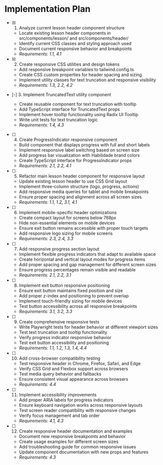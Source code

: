 # Implementation Plan

- [x] 1. Analyze current lesson header component structure





  - Locate existing lesson header components in src/components/lesson/ and src/components/header/
  - Identify current CSS classes and styling approach used
  - Document current responsive behavior and breakpoints
  - _Requirements: 1.1, 4.1_

- [x] 2. Create responsive CSS utilities and design tokens





  - Add responsive breakpoint variables to tailwind.config.ts
  - Create CSS custom properties for header spacing and sizing
  - Implement utility classes for text truncation and responsive visibility
  - _Requirements: 1.3, 2.2, 4.2_

- [-] 3. Implement TruncatedText utility component



  - Create reusable component for text truncation with tooltip
  - Add TypeScript interface for TruncatedText props
  - Implement hover tooltip functionality using Radix UI Tooltip
  - Write unit tests for text truncation logic
  - _Requirements: 1.4, 4.3_

- [ ] 4. Create ProgressIndicator responsive component
  - Build component that displays progress with full and short labels
  - Implement responsive label switching based on screen size
  - Add progress bar visualization with Habilidade brand colors
  - Create TypeScript interface for ProgressIndicator props
  - _Requirements: 2.1, 2.2, 4.1_

- [ ] 5. Refactor main lesson header component for responsive layout
  - Update existing lesson header to use CSS Grid layout
  - Implement three-column structure (logo, progress, actions)
  - Add responsive media queries for tablet and mobile breakpoints
  - Ensure proper spacing and alignment across all screen sizes
  - _Requirements: 1.1, 1.2, 3.1, 4.1_

- [ ] 6. Implement mobile-specific header optimizations
  - Create compact layout for screens below 768px
  - Hide non-essential elements on mobile devices
  - Ensure exit button remains accessible with proper touch targets
  - Add responsive logo sizing for mobile screens
  - _Requirements: 2.3, 2.4, 3.3_

- [ ] 7. Add responsive progress section layout
  - Implement flexible progress indicators that adapt to available space
  - Create horizontal and vertical layout modes for progress items
  - Add proper spacing and gap management for different screen sizes
  - Ensure progress percentages remain visible and readable
  - _Requirements: 2.1, 2.2, 3.1_

- [ ] 8. Implement exit button responsive positioning
  - Ensure exit button maintains fixed position and size
  - Add proper z-index and positioning to prevent overlap
  - Implement touch-friendly sizing for mobile devices
  - Test button accessibility across all responsive breakpoints
  - _Requirements: 3.1, 3.2, 3.3_

- [ ] 9. Create comprehensive responsive tests
  - Write Playwright tests for header behavior at different viewport sizes
  - Test text truncation and tooltip functionality
  - Verify progress indicator responsive behavior
  - Test exit button accessibility and positioning
  - _Requirements: 1.1, 1.2, 1.3, 1.4, 4.4_

- [ ] 10. Add cross-browser compatibility testing
  - Test responsive header in Chrome, Firefox, Safari, and Edge
  - Verify CSS Grid and Flexbox support across browsers
  - Test media query behavior and fallbacks
  - Ensure consistent visual appearance across browsers
  - _Requirements: 4.4_

- [ ] 11. Implement accessibility improvements
  - Add proper ARIA labels for progress indicators
  - Ensure keyboard navigation works across responsive layouts
  - Test screen reader compatibility with responsive changes
  - Verify focus management and tab order
  - _Requirements: 4.1, 4.3_

- [ ] 12. Create responsive header documentation and examples
  - Document new responsive breakpoints and behavior
  - Create usage examples for different screen sizes
  - Add troubleshooting guide for common responsive issues
  - Update component documentation with new props and features
  - _Requirements: 4.3_